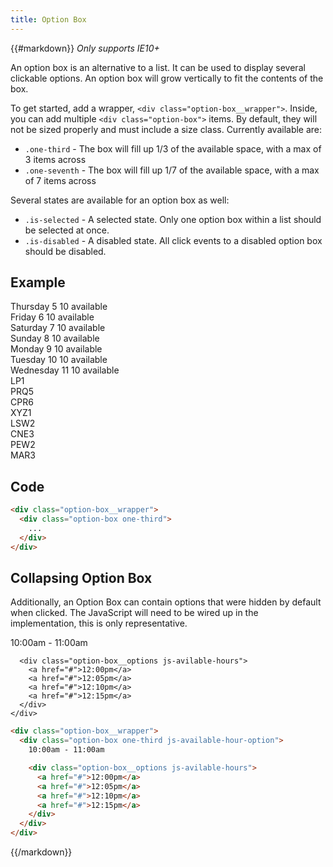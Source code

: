 ```yaml
---
title: Option Box
---
```

{{#markdown}}
*Only supports IE10+*

An option box is an alternative to a list. It can be used to display several clickable options. An option box will grow vertically to fit the contents of the box.

To get started, add a wrapper, `<div class="option-box__wrapper">`. Inside, you can add multiple `<div class="option-box">` items. By default, they will not be sized properly and must include a size class. Currently available are:

- `.one-third` - The box will fill up 1/3 of the available space, with a max of 3 items across
- `.one-seventh` - The box will fill up 1/7 of the available space, with a max of 7 items across

Several states are available for an option box as well:

- `.is-selected` - A selected state. Only one option box within a list should be selected at once.
- `.is-disabled` - A disabled state. All click events to a disabled option box should be disabled.

## Example
<div class="library__example">
  <div class="option-box__wrapper">
    <div class="option-box one-seventh">
      Thursday
      <span class="option-box__heading">5</span>
      10 available
    </div>
    <div class="option-box one-seventh is-disabled">
      Friday
      <span class="option-box__heading">6</span>
      10 available
    </div>
    <div class="option-box one-seventh">
      Saturday
      <span class="option-box__heading">7</span>
      10 available
    </div>
    <div class="option-box one-seventh">
      Sunday
      <span class="option-box__heading">8</span>
      10 available
    </div>
    <div class="option-box one-seventh is-selected">
      Monday
      <span class="option-box__heading">9</span>
      10 available
    </div>
    <div class="option-box one-seventh">
      Tuesday
      <span class="option-box__heading">10</span>
      10 available
    </div>
    <div class="option-box one-seventh">
      Wednesday
      <span class="option-box__heading">11</span>
      10 available
    </div>
  </div>

  <div id="AssignedTerminal" class="option-box__wrapper">
    <div class="option-box one-third is-selected">
      LP1
    </div>
    <div class="option-box one-third">
      PRQ5
    </div>
    <div class="option-box one-third">
      CPR6
    </div>
    <div class="option-box one-third">
      XYZ1
    </div>
    <div class="option-box one-third">
      LSW2
    </div>
    <div class="option-box one-third">
      CNE3
    </div>
    <div class="option-box one-third">
      PEW2
    </div>
    <div class="option-box one-third">
      MAR3
    </div>
  </div>
</div>

## Code
```html
<div class="option-box__wrapper">
  <div class="option-box one-third">
    ...
  </div>
</div>
```

## Collapsing Option Box

Additionally, an Option Box can contain options that were hidden by default when clicked. The JavaScript will need to be wired up in the implementation, this is only representative.

<div class="library__example">
  <div class="option-box__wrapper">
    <div class="option-box one-third js-available-hour-option">
      10:00am - 11:00am

      <div class="option-box__options js-avilable-hours">
        <a href="#">12:00pm</a>
        <a href="#">12:05pm</a>
        <a href="#">12:10pm</a>
        <a href="#">12:15pm</a>
      </div>
    </div>
  </div>
</div>

```html
<div class="option-box__wrapper">
  <div class="option-box one-third js-available-hour-option">
    10:00am - 11:00am

    <div class="option-box__options js-avilable-hours">
      <a href="#">12:00pm</a>
      <a href="#">12:05pm</a>
      <a href="#">12:10pm</a>
      <a href="#">12:15pm</a>
    </div>
  </div>
</div>
```
{{/markdown}}

<script>
  $(".js-available-hour-option").click(function() {
    $(this).addClass("is-selected");
    $(".js-avilable-hours").slideToggle(150);
  });
</script>
